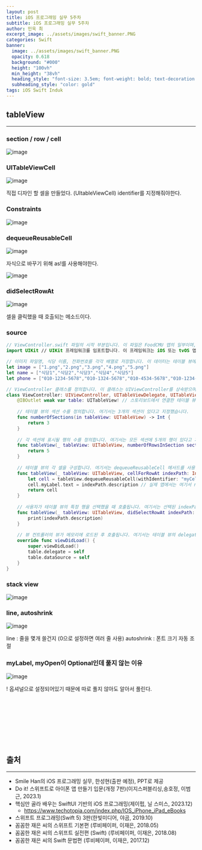 ```yaml
---
layout: post
title: iOS 프로그래밍 실무 5주차 
subtitle: iOS 프로그래밍 실무 5주차 
author: 민욱 최 
excerpt_image: ../assets/images/swift_banner.PNG
categories: Swift
banner:
  image: ../assets/images/swift_banner.PNG
  opacity: 0.618
  background: "#000"
  height: "100vh"
  min_height: "38vh"
  heading_style: "font-size: 3.5em; font-weight: bold; text-decoration: underline"
  subheading_style: "color: gold"
tags: iOS Swift Induk
---
```

       
## tableView
---

### section / row / cell

![image](https://github.com/choimu4/choimu4.github.io/assets/155925706/a7ac93fb-7be2-49ae-8c4e-e83de7b85860)

### UITableViewCell

![image](https://github.com/choimu4/choimu4.github.io/assets/155925706/74535399-7f5b-4c2d-af21-4721beba7af7)

직접 디자인 할 셀을 만들었다. (UItableViewCell) identifier를 지정해줘야한다.

### Constraints

![image](https://github.com/choimu4/choimu4.github.io/assets/155925706/0f0354b5-ed42-4622-b02b-3eee61bff783)

### dequeueReusableCell

![image](https://github.com/choimu4/choimu4.github.io/assets/155925706/f743606e-4278-4b32-8de9-bbfa6a140803)

자식으로 바꾸기 위해 as!를 사용해야한다.

![image](https://github.com/choimu4/choimu4.github.io/assets/155925706/f7332dfe-34fc-4ffa-9f59-71e7991f9cda)

### didSelectRowAt

![image](https://github.com/choimu4/choimu4.github.io/assets/155925706/a52ad9f6-d8a4-488d-9fea-89b7a7e5377c)

셀을 클릭했을 때 호출되는 메소드이다.

### source

``` Swift
// ViewController.swift 파일의 시작 부분입니다. 이 파일은 FoodCMU 앱의 일부이며, Induk-cs에 의해 2024년 4월 11일에 생성되었습니다.
import UIKit // UIKit 프레임워크를 임포트합니다. 이 프레임워크는 iOS 또는 tvOS 앱의 사용자 인터페이스를 구축하고 관리하는 데 필요한 클래스와 프로토콜을 제공합니다.

// 이미지 파일명, 식당 이름, 전화번호를 각각 배열로 저장합니다. 이 데이터는 테이블 뷰에 표시될 정보입니다.
let image = ["1.png","2.png","3.png","4.png","5.png"]
let name = ["식당1","식당2","식당3","식당4","식당5"]
let phone = ["010-1234-5678","010-1324-5678","010-4534-5678","010-1234-7978","010-1234-4578"]

// ViewController 클래스를 정의합니다. 이 클래스는 UIViewController를 상속받으며, UITableViewDelegate와 UITableViewDataSource 프로토콜을 준수합니다.
class ViewController: UIViewController, UITableViewDelegate, UITableViewDataSource {
    @IBOutlet weak var table: UITableView! // 스토리보드에서 연결한 테이블 뷰 아웃렛입니다.
    
    // 테이블 뷰의 섹션 수를 정의합니다. 여기서는 3개의 섹션이 있다고 지정했습니다.
    func numberOfSections(in tableView: UITableView) -> Int {
        return 3
    }
    
    // 각 섹션에 표시될 행의 수를 정의합니다. 여기서는 모든 섹션에 5개의 행이 있다고 지정했습니다.
    func tableView(_ tableView: UITableView, numberOfRowsInSection section: Int) -> Int {
        return 5
    }
    
    // 테이블 뷰의 각 셀을 구성합니다. 여기서는 dequeueReusableCell 메서드를 사용하여 재사용 가능한 셀을 가져오고, 셀의 레이블에 indexPath의 설명을 표시합니다.
    func tableView(_ tableView: UITableView, cellForRowAt indexPath: IndexPath) -> UITableViewCell {
        let cell = tableView.dequeueReusableCell(withIdentifier: "myCell", for: indexPath) as! MyTableViewCell
        cell.myLabel.text = indexPath.description // 실제 앱에서는 여기서 name 배열의 값을 사용할 것입니다.
        return cell
    }
    
    // 사용자가 테이블 뷰의 특정 행을 선택했을 때 호출됩니다. 여기서는 선택된 indexPath의 설명을 콘솔에 출력합니다.
    func tableView(_ tableView: UITableView, didSelectRowAt indexPath: IndexPath) {
        print(indexPath.description)
    }
    
    // 뷰 컨트롤러의 뷰가 메모리에 로드된 후 호출됩니다. 여기서는 테이블 뷰의 delegate와 dataSource를 self로 설정하여, 위에서 정의한 메서드들이 작동하도록 합니다.
    override func viewDidLoad() {
        super.viewDidLoad()
        table.delegate = self
        table.dataSource = self
    }
}
```

### stack view

![image](https://github.com/choimu4/choimu4.github.io/assets/155925706/ee71936b-db4f-4e61-ab73-355e779d52c0)

### line, autoshrink

![image](https://github.com/choimu4/choimu4.github.io/assets/155925706/ec212340-d931-4a6f-b928-0fc0a2057d94)

line : 줄을 몇개 쓸건지 (0으로 설정하면 여러 줄 사용)
autoshrink : 폰트 크기 자동 조절

### myLabel, myOpen이 Optional인데 풀지 않는 이유

![image](https://github.com/choimu4/choimu4.github.io/assets/155925706/9371db61-764c-4ee8-8426-5501d62a4b5f)

! 옵셔널으로 설정되어있기 때문에 따로 풀지 않아도 알아서 풀린다.





<br>
<br>
<br>
<br>
<br>
<br>
<br>

## 출처
---
* Smile Han의 iOS 프로그래밍 실무, 한성현(출판 예정), PPT로 제공  
* Do it! 스위프트로 아이폰 앱 만들기 입문(개정 7판)(이지스퍼블리싱,송호정, 이범근, 2023.1)  
* 핵심만 골라 배우는 SwiftUI 기반의 iOS 프로그래밍(제이펍, 닐 스미스, 2023.12)  
  * https://www.techotopia.com/index.php/IOS_iPhone_iPad_eBooks  
* 스위프트 프로그래밍(Swift 5) 3판(한빛미디어, 야곰, 2019.10)  
* 꼼꼼한 재은 씨의 스위프트 기본편 (루비페이퍼, 이재은, 2018.05)  
* 꼼꼼한 재은 씨의 스위프트 실전편 (Swift) (루비페이퍼, 이재은, 2018.08)  
* 꼼꼼한 재은 씨의 Swift 문법편 (루비페이퍼, 이재은, 2017.12)  